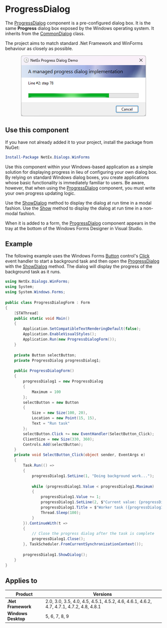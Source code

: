 # ProgressDialog

The [ProgressDialog](xref:NetEx.Dialogs.WinForms.ProgressDialog) component is a pre-configured dialog box. It is the same **Progress** dialog box exposed by the Windows operating system. It inherits from the [CommonDialog](xref:System.Windows.Forms.CommonDialog) class.

The project aims to match standard .Net Framework and WinForms behaviour as closely as possible.

<div align="center">

![A progress dialog with upgraded appearance.](../../images/progress-dialog-new.png)

</div>

## Use this component

If you have not already added it to your project, install the package from NuGet:

```powershell
Install-Package NetEx.Dialogs.WinForms
```

Use this component within your Windows-based application as a simple solution for displaying progress in lieu of configuring your own dialog box. By relying on standard Windows dialog boxes, you create applications whose basic functionality is immediately familiar to users. Be aware, however, that when using the [ProgressDialog](xref:NetEx.Dialogs.WinForms.ProgressDialog) component, you must write your own progress updating logic.

Use the [ShowDialog](xref:System.Windows.Forms.CommonDialog.ShowDialog) method to display the dialog at run time in a modal fashion. Use the [Show](xref:NetEx.Dialogs.WinForms.ProgressDialog.Show) method to display the dialog at run time in a non-modal fashion.

When it is added to a form, the [ProgressDialog](xref:NetEx.Dialogs.WinForms.ProgressDialog) component appears in the tray at the bottom of the Windows Forms Designer in Visual Studio.

## Example

The following example uses the Windows Forms [Button](xref:System.Windows.Forms.Button) control's [Click](xref:System.Windows.Forms.Control.Click) event handler to start a background task and then open the [ProgressDialog](xref:NetEx.Dialogs.WinForms.ProgressDialog) with the [ShowDialog](xref:System.Windows.Forms.CommonDialog.ShowDialog) method. The dialog will display the progress of the background task as it runs.

```csharp
using NetEx.Dialogs.WinForms;
using System;
using System.Windows.Forms;

public class ProgressDialogForm : Form
{
    [STAThread]
    public static void Main()
    {
        Application.SetCompatibleTextRenderingDefault(false);
        Application.EnableVisualStyles();
        Application.Run(new ProgressDialogForm());
    }

    private Button selectButton;
    private ProgressDialog progressDialog1;

    public ProgressDialogForm()
    {
        progressDialog1 = new ProgressDialog
        {
            Maximum = 100
        };
        selectButton = new Button
        {
            Size = new Size(100, 20),
            Location = new Point(15, 15),
            Text = "Run task"
        };
        selectButton.Click += new EventHandler(SelectButton_Click);
        ClientSize = new Size(330, 360);
        Controls.Add(selectButton);
    }
    private void SelectButton_Click(object sender, EventArgs e)
    {
        Task.Run(() =>
        {
            progressDialog1.SetLine(1, "Doing background work...");

            while (progressDialog1.Value < progressDialog1.Maximum)
            {
                progressDialog1.Value += 1;
                progressDialog1.SetLine(2, $"Current value: {progressDialog1.Value}");
                progressDialog1.Title = $"Worker task ({progressDialog1.Value}%)";
                Thread.Sleep(100);
            }
        }).ContinueWith(t =>
        {
            // Close the progress dialog after the task is complete
            progressDialog1.Close();
        }, TaskScheduler.FromCurrentSynchronizationContext());

        progressDialog1.ShowDialog();
    }
}
```

## Applies to

Product             | Versions
--------------------|---------
**.Net Framework**  | 2.0, 3.0, 3.5, 4.0, 4.5, 4.5.1, 4.5.2, 4.6, 4.6.1, 4.6.2, 4.7, 4.7.1, 4.7.2, 4.8, 4.8.1
**Windows Desktop** | 5, 6, 7, 8, 9